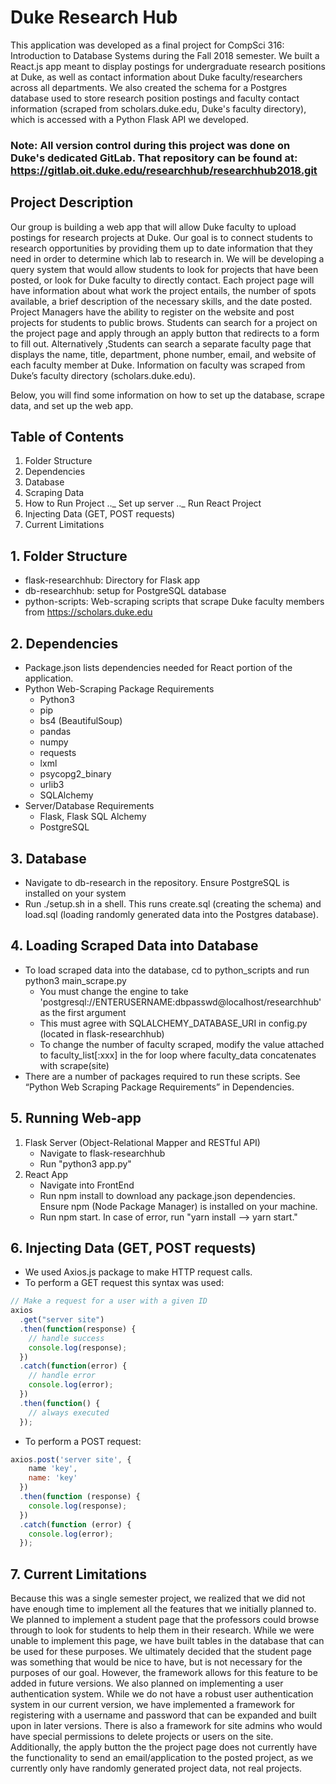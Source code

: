 # Duke Research Hub

This application was developed as a final project for CompSci 316: Introduction to Database Systems during the Fall 2018 semester. We built a React.js app meant to display postings for undergraduate research positions at Duke, as well as contact information about Duke faculty/researchers across all departments. We also created the schema for a Postgres database used to store research position postings and faculty contact information (scraped from scholars.duke.edu, Duke's faculty directory), which is accessed with a Python Flask API we developed.

### **Note: All version control during this project was done on Duke's dedicated GitLab. That repository can be found at:  https://gitlab.oit.duke.edu/researchhub/researchhub2018.git**

## Project Description

Our group is building a web app that will allow Duke faculty to upload postings for research projects at Duke. Our goal is to connect students to research opportunities by providing them up to date information that they need in order to determine which lab to research in. We will be developing a query system that would allow students to look for projects that have been posted, or look for Duke faculty to directly contact. Each project page will have information about what work the project entails, the number of spots available, a brief description of the necessary skills, and the date posted. Project Managers have the ability to register on the website and post projects for students to public brows. Students can search for a project on the project page and apply through an apply button that redirects to a form to fill out. Alternatively ,Students can search a separate faculty page that displays the name, title, department, phone number, email, and website of each faculty member at Duke. Information on faculty was scraped from Duke’s faculty directory (scholars.duke.edu).

Below, you will find some information on how to set up the database, scrape data, and set up the web app.

## Table of Contents

1.  Folder Structure
2.  Dependencies
3.  Database
4.  Scraping Data
5.  How to Run Project
.._ Set up server
.._ Run React Project
6.  Injecting Data (GET, POST requests)
7.  Current Limitations

## 1. Folder Structure

- flask-researchhub: Directory for Flask app
- db-researchhub: setup for PostgreSQL database
- python-scripts: Web-scraping scripts that scrape Duke faculty members from https://scholars.duke.edu

## 2. Dependencies

- Package.json lists dependencies needed for React portion of the application.
- Python Web-Scraping Package Requirements
    - Python3
    - pip
    - bs4 (BeautifulSoup)
    - pandas
    - numpy
     - requests
     - lxml
    - psycopg2_binary
    - urlib3
     - SQLAlchemy
- Server/Database Requirements
    - Flask, Flask SQL Alchemy
    - PostgreSQL

## 3. Database

- Navigate to db-research in the repository. Ensure PostgreSQL is installed on your system
- Run ./setup.sh in a shell. This runs create.sql (creating the schema) and load.sql (loading randomly generated data into the Postgres database).

## 4. Loading Scraped Data into Database

- To load scraped data into the database, cd to python_scripts and run python3 main_scrape.py
    - You must change the engine to take 'postgresql://ENTERUSERNAME:dbpasswd@localhost/researchhub' as the first argument
    - This must agree with SQLALCHEMY_DATABASE_URI in config.py (located in flask-researchhub)
    - To change the number of faculty scraped, modify the value attached to faculty_list[:xxx] in the for loop where faculty_data concatenates with scrape(site)
- There are a number of packages required to run these scripts. See “Python Web Scraping Package Requirements” in Dependencies.

## 5. Running Web-app

1.  Flask Server (Object-Relational Mapper and RESTful API)
    - Navigate to flask-researchhub
    - Run "python3 app.py"
2.  React App
    - Navigate into FrontEnd
    - Run npm install to download any package.json dependencies. Ensure npm (Node Package Manager) is installed on your machine.
    - Run npm start. In case of error, run "yarn install --> yarn start."

## 6. Injecting Data (GET, POST requests)

- We used Axios.js package to make HTTP request calls.
- To perform a GET request this syntax was used:

```javascript
// Make a request for a user with a given ID
axios
  .get("server site")
  .then(function(response) {
    // handle success
    console.log(response);
  })
  .catch(function(error) {
    // handle error
    console.log(error);
  })
  .then(function() {
    // always executed
  });
```

- To perform a POST request:

```javascript
axios.post('server site', {
    name 'key',
    name: 'key'
  })
  .then(function (response) {
    console.log(response);
  })
  .catch(function (error) {
    console.log(error);
  });
```

## 7. Current Limitations

Because this was a single semester project, we realized that we did not have enough time to implement all the features that we initially planned to. We planned to implement a student page that the professors could browse through to look for students to help them in their research. While we were unable to implement this page, we have built tables in the database that can be used for these purposes. We ultimately decided that the student page was something that would be nice to have, but is not necessary for the purposes of our goal. However, the framework allows for this feature to be added in future versions. We also planned on implementing a user authentication system. While we do not have a robust user authentication system in our current version, we have implemented a framework for registering with a username and password that can be expanded and built upon in later versions. There is also a framework for site admins who would have special permissions to delete projects or users on the site. Additionally, the apply button the the project page does not currently have the functionality to send an email/application to the posted project, as we currently only have randomly generated project data, not real projects.

